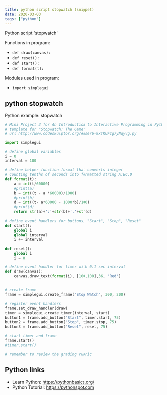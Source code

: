 ```yaml
---
title: python script stopwatch (snippet)
date: 2020-03-03
tags: ["python"]
---
```

Python script 'stopwatch'

Functions in program: 
* `def draw(canvas):`
* `def reset():`
* `def start():`
* `def format(t):`

Modules used in program: 
* `import simplegui`

## python stopwatch

Python example: stopwatch

```python
# Mini Project 3 for An Introduction to Interactive Programming in Python
# template for "Stopwatch: The Game"
# url http://www.codeskulptor.org/#user6-9xfKUFzg7yNqyvg.py

import simplegui

# define global variables
i = 0
interval = 100

# define helper function format that converts integer
# counting tenths of seconds into formatted string A:BC.D
def format(t):
    a = int(t/60000)
    #print(a)
    b = int((t - a *60000)/1000)
    #print(b)
    d = int((t- a*60000 - 1000*b)/100)
    #print(d)
    return str(a)+':'+str(b)+'.'+str(d)
    
# define event handlers for buttons; "Start", "Stop", "Reset"
def start():
    global i
    global interval
    i += interval
    
def reset():
    global i
    i = 0

# define event handler for timer with 0.1 sec interval
def draw(canvas):
    canvas.draw_text(format(i), [100,100],36, 'Red')
    
    
# create frame
frame = simplegui.create_frame("Stop Watch", 300, 200)

# register event handlers
frame.set_draw_handler(draw)
timer = simplegui.create_timer(interval, start)
button1 = frame.add_button("Start", timer.start, 75)
button2 = frame.add_button("Stop", timer.stop, 75)
button3 = frame.add_button("Reset", reset, 75)

# start timer and frame
frame.start()
#timer.start()

# remember to review the grading rubric


```

## Python links

- Learn Python: https://pythonbasics.org/
- Python Tutorial: https://pythonspot.com
